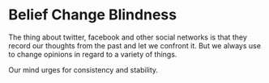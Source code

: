 # Belief Change Blindness

The thing about twitter, facebook and other social networks is that they record our thoughts from the past and let we confront it. But we always use to change opinions in regard to a variety of things.

Our mind urges for consistency and stability.